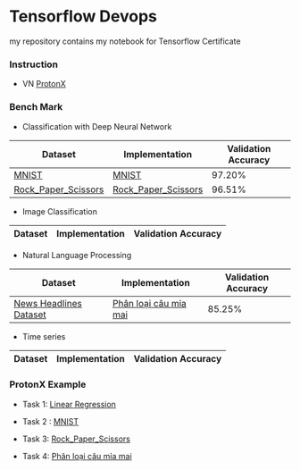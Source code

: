 # Tensorflow Devops

my repository contains my notebook for Tensorflow Certificate



### Instruction

- VN [ProtonX](docs/instruction_vn.md)


### Bench Mark


- Classification with Deep Neural Network




| Dataset                                                                                    | Implementation                                                  | Validation Accuracy |
|--------------------------------------------------------------------------------------------|-----------------------------------------------------------------|---------------------|
| [MNIST](https://storage.googleapis.com/tensorflow/tf-keras-datasets/mnist.npz)             | [MNIST](notebook/Task%202/[ProtonX]_TensorFlow_Example_2.ipynb) | 97.20%              |
| [Rock_Paper_Scissors](https://storage.googleapis.com/download.tensorflow.org/data/rps.zip) | [Rock_Paper_Scissors](notebook/Task%203/[ProtonX]_TensorFlow_Example_3.ipynb)| 96.51% |


- Image Classification


| Dataset                                                                    | Implementation                                            | Validation Accuracy |
| -------------------------------------------------------------------------- | --------------------------------------------------------- | ------------------- |



- Natural Language Processing


| Dataset                                                                    | Implementation                                            | Validation Accuracy |
| -------------------------------------------------------------------------- | --------------------------------------------------------- | ------------------- |
| [News Headlines Dataset](https://storage.googleapis.com/learning-datasets/sarcasm.json) | [Phân loại câu mỉa mai](notebook/Task%204/[ProtonX]_TensorFlow_Example_4.ipynb) | 85.25%              |


- Time series


| Dataset                                                                    | Implementation                                            | Validation Accuracy |
| -------------------------------------------------------------------------- | --------------------------------------------------------- | ------------------- |



### ProtonX Example

- Task 1: [Linear Regression](notebook/Task%201/[ProtonX]_TensorFlow_Example_1.ipynb)

- Task 2 : [MNIST](notebook/Task%202/[ProtonX]_TensorFlow_Example_2.ipynb)

- Task 3: [Rock_Paper_Scissors](notebook/Task%203/[ProtonX]_TensorFlow_Example_3.ipynb)

- Task 4: [Phân loại câu mỉa mai](notebook/Task%204/[ProtonX]_TensorFlow_Example_4.ipynb)

